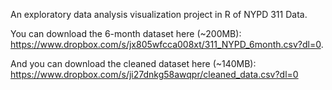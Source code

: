 An exploratory data analysis visualization project in R of NYPD 311 Data.

You can download the 6-month dataset here (~200MB): https://www.dropbox.com/s/jx805wfcca008xt/311_NYPD_6month.csv?dl=0.

And you can download the cleaned dataset here (~140MB): https://www.dropbox.com/s/ji27dnkg58awqpr/cleaned_data.csv?dl=0
